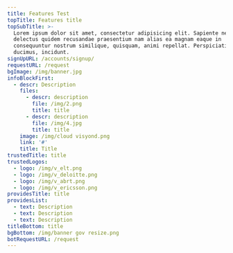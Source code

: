 ```yaml
---
title: Features Test
topTitle: Features title
topSubTitle: >-
  Lorem ipsum dolor sit amet, consectetur adipisicing elit. Sapiente neque vero
  delectus quidem recusandae praesentium nam alias ea magnam eaque in
  consequuntur nostrum similique, quisquam, animi repellat. Perspiciatis,
  ducimus, incidunt.
signUpURL: /accounts/signup/
requestURL: /request
bgImage: /img/banner.jpg
infoBlockFirst:
  - descr: Description
    files:
      - descr: description
        file: /img/2.png
        title: title
      - descr: description
        file: /img/4.jpg
        title: title
    image: /img/cloud visyond.png
    link: '#'
    title: Title
trustedTitle: title
trustedLogos:
  - logo: /img/v_elt.png
  - logo: /img/v_deloitte.png
  - logo: /img/v_abrt.png
  - logo: /img/v_ericsson.png
providesTitle: title
providesList:
  - text: Description
  - text: Description
  - text: Description
titleBottom: title
bgBottom: /img/banner gov resize.png
botRequestURL: /request
---
```


